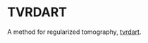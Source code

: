 # TVRDART
A method for regularized tomography, [tvrdart](https://www.researchgate.net/publication/285629954_TVR-DART_A_More_Robust_Algorithm_for_Discrete_Tomography_From_Limited_Projection_Data_With_Automated_Gray_Value_Estimation).
